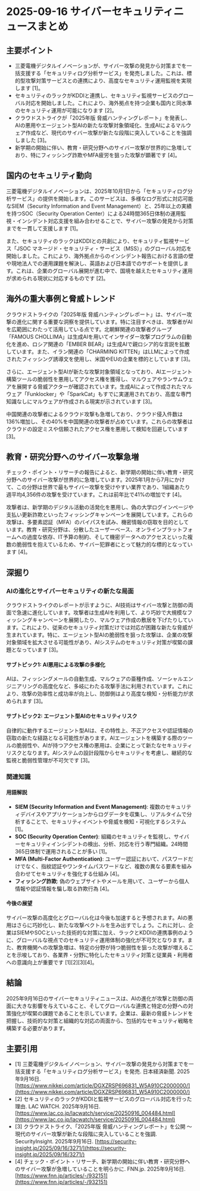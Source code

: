 # 2025-09-16 サイバーセキュリティニュースまとめ

## 主要ポイント

*   三菱電機デジタルイノベーションが、サイバー攻撃の発見から対策までを一括支援する「セキュリティログ分析サービス」を発売しました。これは、標的型攻撃対策サービスとの連携により、高度なセキュリティ運用監視を実現します [1]。
*   セキュリティのラックがKDDIと連携し、セキュリティ監視サービスのグローバル対応を開始しました。これにより、海外拠点を持つ企業も国内と同水準のセキュリティ運用が可能になります [2]。
*   クラウドストライクが「2025年版 脅威ハンティングレポート」を発表し、AIの悪用やエージェント型AIの新たな攻撃対象領域化、生成AIによるマルウェア作成など、現代のサイバー攻撃が新たな段階に突入していることを強調しました [3]。
*   新学期の開始に伴い、教育・研究分野へのサイバー攻撃が世界的に急増しており、特にフィッシング詐欺やMFA疲労を狙った攻撃が顕著です [4]。

## 国内のセキュリティ動向

三菱電機デジタルイノベーションは、2025年10月1日から「セキュリティログ分析サービス」の提供を開始します。このサービスは、多様なログ形式に対応可能なSIEM（Security Information and Event Management）と、25年以上の実績を持つSOC（Security Operation Center）による24時間365日体制の運用監視・インシデント対応支援を組み合わせることで、サイバー攻撃の発見から対策までを一貫して支援します [1]。

また、セキュリティのラックはKDDIとの共創により、セキュリティ監視サービス「JSOC マネージド・セキュリティ・サービス（MSS）」のグローバル対応を開始しました。これにより、海外拠点からのインシデント報告における言語の壁や現地法人での運用課題を解決し、英語および日本語でのサポートを提供します。これは、企業のグローバル展開が進む中で、国境を越えたセキュリティ運用が求められる現状に対応するものです [2]。

## 海外の重大事例と脅威トレンド

クラウドストライクの「2025年版 脅威ハンティングレポート」は、サイバー攻撃の進化に関する重要な洞察を提供しています。特に注目すべきは、攻撃者がAIを広範囲にわたって活用している点です。北朝鮮関連の攻撃者グループ「FAMOUS CHOLLIMA」は生成AIを用いてインサイダー攻撃プログラムの自動化を進め、ロシア関連の「EMBER BEAR」は生成AIで親ロシア的な言説を拡散しています。また、イラン関連の「CHARMING KITTEN」はLLMによって作成されたフィッシング誘導文を使用し、米国やEUの企業を標的としています [3]。

さらに、エージェント型AIが新たな攻撃対象領域となっており、AIエージェント構築ツールの脆弱性を悪用してアクセス権を獲得し、マルウェアやランサムウェアを展開する脅威アクターが確認されています。生成AIによって作成されたマルウェア「Funklocker」や「SparkCat」もすでに実運用されており、高度な専門知識なしにマルウェアが作成される現実が示されています [3]。

中国関連の攻撃者によるクラウド攻撃も急増しており、クラウド侵入件数は136%増加し、その40%を中国関連の攻撃者が占めています。これらの攻撃者はクラウドの設定ミスや信頼されたアクセス権を悪用して検知を回避しています [3]。

## 教育・研究分野へのサイバー攻撃急増

チェック・ポイント・リサーチの報告によると、新学期の開始に伴い教育・研究分野へのサイバー攻撃が世界的に急増しています。2025年1月から7月にかけて、この分野は世界で最もサイバー攻撃を受けやすい業界であり、1組織あたり週平均4,356件の攻撃を受けています。これは前年比で41%の増加です [4]。

攻撃者は、新学期のデジタル活動の活発化を悪用し、偽の大学ログインページや支払い更新詐欺といったフィッシングキャンペーンを展開しています。これらの攻撃は、多要素認証（MFA）のバイパスを試み、機密情報の窃取を目的としています。教育・研究分野は、分散したユーザーベース、オンラインプラットフォームへの過度な依存、IT予算の制約、そして機密データへのアクセスといった複数の脆弱性を抱えているため、サイバー犯罪者にとって魅力的な標的となっています [4]。

## 深掘り

### AIの進化とサイバーセキュリティの新たな局面

クラウドストライクのレポートが示すように、AI技術はサイバー攻撃と防御の両面で急速に進化しています。攻撃者は生成AIを利用して、より巧妙で大規模なフィッシングキャンペーンを展開したり、マルウェア作成の敷居を下げたりしています。これにより、従来のセキュリティ対策だけでは対応が困難な新たな脅威が生まれています。特に、エージェント型AIの脆弱性を狙った攻撃は、企業の攻撃対象領域を拡大させる可能性があり、AIシステムのセキュリティ対策が喫緊の課題となっています [3]。

#### サブトピック1: AI悪用による攻撃の多様化

AIは、フィッシングメールの自動生成、マルウェアの亜種作成、ソーシャルエンジニアリングの高度化など、多岐にわたる攻撃手法に利用されています。これにより、攻撃の効率性と成功率が向上し、防御側はより高度な検知・分析能力が求められます [3]。

#### サブトピック2: エージェント型AIのセキュリティリスク

自律的に動作するエージェント型AIは、その特性上、不正アクセスや認証情報の窃取の新たな経路となる可能性があります。AIエージェントを構築する際のツールの脆弱性や、AIが持つアクセス権の悪用は、企業にとって新たなセキュリティリスクとなります。AIシステムの設計段階からセキュリティを考慮し、継続的な監視と脆弱性管理が不可欠です [3]。

### 関連知識

#### 用語解説

*   **SIEM (Security Information and Event Management)**: 複数のセキュリティデバイスやアプリケーションからログデータを収集し、リアルタイムで分析することで、セキュリティイベントや脅威を検知・可視化するシステム [1]。
*   **SOC (Security Operation Center)**: 組織のセキュリティを監視し、サイバーセキュリティインシデントの検出、分析、対応を行う専門組織。24時間365日体制で運用されることが多い [1]。
*   **MFA (Multi-Factor Authentication)**: ユーザー認証において、パスワードだけでなく、指紋認証やワンタイムパスワードなど、複数の異なる要素を組み合わせてセキュリティを強化する仕組み [4]。
*   **フィッシング詐欺**: 偽のウェブサイトやメールを用いて、ユーザーから個人情報や認証情報を騙し取る詐欺行為 [4]。

#### 今後の展望

サイバー攻撃の高度化とグローバル化は今後も加速すると予想されます。AIの悪用はさらに巧妙化し、新たな攻撃ベクトルを生み出すでしょう。これに対し、企業はSIEMやSOCといった技術的な対策に加え、ラックとKDDIの連携事例のように、グローバルな視点でのセキュリティ運用体制の強化が不可欠となります。また、教育機関への攻撃急増は、特定の分野が持つ脆弱性を狙った攻撃が増えることを示唆しており、各業界・分野に特化したセキュリティ対策と従業員・利用者への意識向上が重要です [1][2][3][4]。

## 結論

2025年9月16日のサイバーセキュリティニュースは、AIの進化が攻撃と防御の両面に大きな影響を与えていること、そしてグローバルな連携と特定の分野への対策強化が喫緊の課題であることを示しています。企業は、最新の脅威トレンドを把握し、技術的な対策と組織的な対応の両面から、包括的なセキュリティ戦略を構築する必要があります。

## 主要引用

*   [1] 三菱電機デジタルイノベーション、サイバー攻撃の発見から対策までを一括支援する「セキュリティログ分析サービス」を発売. 日本経済新聞. 2025年9月16日. [https://www.nikkei.com/article/DGXZRSP696831_W5A910C2000000/](https://www.nikkei.com/article/DGXZRSP696831_W5A910C2000000/)
*   [2] セキュリティのラックがKDDIと監視サービスのグローバル対応を行った理由. LAC WATCH. 2025年9月16日. [https://www.lac.co.jp/lacwatch/service/20250916_004484.html](https://www.lac.co.jp/lacwatch/service/20250916_004484.html)
*   [3] クラウドストライク、「2025年版 脅威ハンティングレポート」を公開 〜現代のサイバー攻撃が新たな段階に突入していることを強調. SecurityInsight. 2025年9月16日. [https://security-insight.jp/2025/09/16/3271/](https://security-insight.jp/2025/09/16/3271/)
*   [4] チェック・ポイント・リサーチ、新学期の開始に伴い教育・研究分野へのサイバー攻撃が急増していることを明らかに. FNN.jp. 2025年9月16日. [https://www.fnn.jp/articles/-/932151](https://www.fnn.jp/articles/-/932151)

